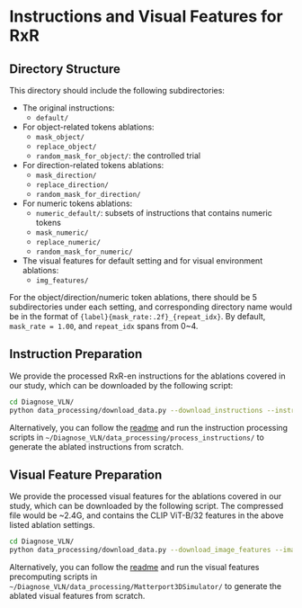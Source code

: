 # Instructions and Visual Features for RxR


## Directory Structure

This directory should include the following subdirectories:
- The original instructions:
  - `default/`
- For object-related tokens ablations:
  - `mask_object/`
  - `replace_object/`
  - `random_mask_for_object/`: the controlled trial
- For direction-related tokens ablations:
  - `mask_direction/`
  - `replace_direction/`
  - `random_mask_for_direction/`
- For numeric tokens ablations:
  - `numeric_default/`: subsets of instructions that contains numeric tokens
  - `mask_numeric/`
  - `replace_numeric/`
  - `random_mask_for_numeric/`
- The visual features for default setting and for visual environment ablations:
  - `img_features/`


For the object/direction/numeric token ablations, there should be 5 subdirectories under each setting, and corresponding directory name would be in the format of `{label}{mask_rate:.2f}_{repeat_idx}`. By default, `mask_rate = 1.00`, and `repeat_idx` spans from 0~4.


## Instruction Preparation

We provide the processed RxR-en instructions for the ablations covered in our study, which can be downloaded by the following script:

```bash
cd Diagnose_VLN/
python data_processing/download_data.py --download_instructions --instruction_dataset rxr
```

Alternatively, you can follow the [readme](../../data_processing/process_instructions/README.md) and run the instruction processing scripts in `~/Diagnose_VLN/data_processing/process_instructions/` to generate the ablated instructions from scratch.

## Visual Feature Preparation

We provide the processed visual features for the ablations covered in our study, which can be downloaded by the following script. The compressed file would be ~2.4G, and contains the CLIP ViT-B/32 features in the above listed ablation settings.

```bash
cd Diagnose_VLN/
python data_processing/download_data.py --download_image_features --image_fearture_dataset r2r
```

Alternatively, you can follow the [readme](../../data_processing/Matterport3DSimulator/README.md) and run the visual features precomputing scripts in `~/Diagnose_VLN/data_processing/Matterport3DSimulator/` to generate the ablated visual features from scratch.